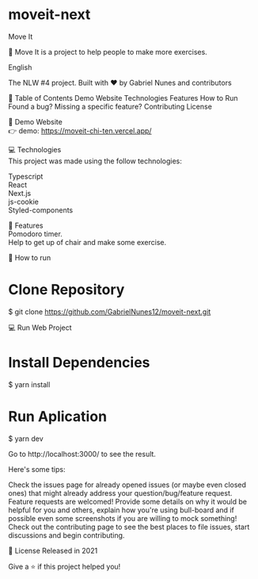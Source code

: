 # moveit-next

Move It

🚀 Move It is a project to help people to make more exercises.

English 

The NLW #4 project. Built with ❤︎ by Gabriel Nunes and contributors

📌 Table of Contents
Demo Website
Technologies
Features
How to Run
Found a bug? Missing a specific feature?
Contributing
License

 
👀 Demo Website <br/>
👉 demo: https://moveit-chi-ten.vercel.app/

💻 Technologies <br/>
This project was made using the follow technologies:

Typescript <br/>
React <br/>
Next.js <br/>
js-cookie <br/>
Styled-components <br/>

🚀 Features <br/>
Pomodoro timer. <br/>
Help to get up of chair and make some exercise.

👷 How to run <br/>
# Clone Repository <br/>
$ git clone https://github.com/GabrielNunes12/moveit-next.git

💻 Run Web Project <br/>
# Install Dependencies <br/>
$ yarn install <br/>

# Run Aplication <br/>
$ yarn dev <br/>

Go to http://localhost:3000/ to see the result.


Here's some tips:

Check the issues page for already opened issues (or maybe even closed ones) that might already address your question/bug/feature request.
Feature requests are welcomed! Provide some details on why it would be helpful for you and others, explain how you're using bull-board and if possible even some screenshots if you are willing to mock something!
Check out the contributing page to see the best places to file issues, start discussions and begin contributing.

📕 License
Released in 2021

Give a ⭐️ if this project helped you!
